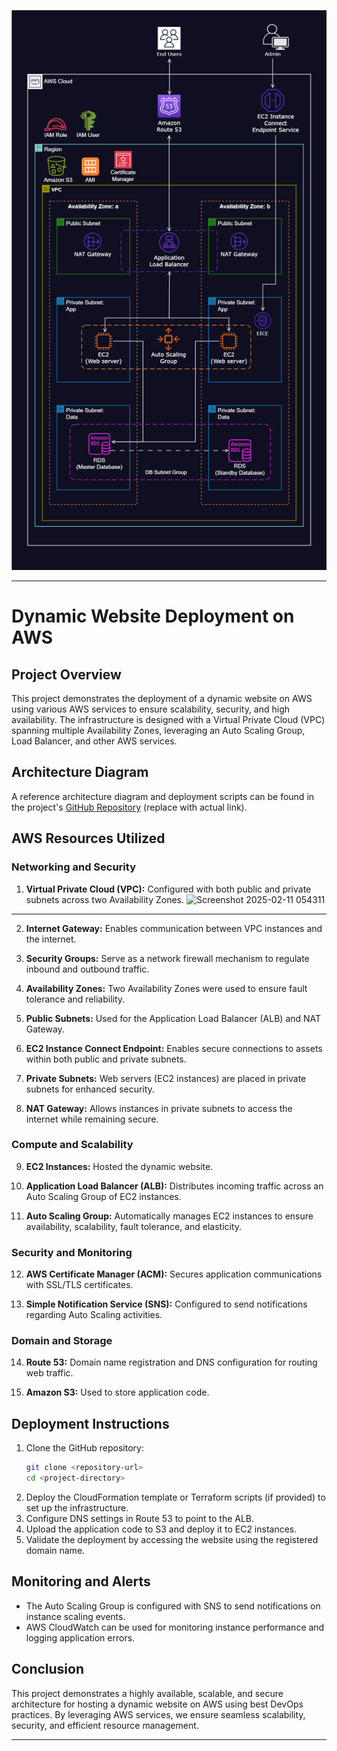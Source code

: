 ![Alt text](Host_a_Dynamic_Web_App_on_AWS.png)

---

# Dynamic Website Deployment on AWS

## Project Overview
This project demonstrates the deployment of a dynamic website on AWS using various AWS services to ensure scalability, security, and high availability. The infrastructure is designed with a Virtual Private Cloud (VPC) spanning multiple Availability Zones, leveraging an Auto Scaling Group, Load Balancer, and other AWS services.

## Architecture Diagram
A reference architecture diagram and deployment scripts can be found in the project's [GitHub Repository](#) (replace with actual link).

## AWS Resources Utilized
### **Networking and Security**
1. **Virtual Private Cloud (VPC):** Configured with both public and private subnets across two Availability Zones.
![Screenshot 2025-02-11 054311](https://github.com/user-attachments/assets/69b4081c-67c0-45a6-a31a-67a0a01665ed)
---

2. **Internet Gateway:** Enables communication between VPC instances and the internet.

3. **Security Groups:** Serve as a network firewall mechanism to regulate inbound and outbound traffic.

4. **Availability Zones:** Two Availability Zones were used to ensure fault tolerance and reliability.

5. **Public Subnets:** Used for the Application Load Balancer (ALB) and NAT Gateway.

6. **EC2 Instance Connect Endpoint:** Enables secure connections to assets within both public and private subnets.

7. **Private Subnets:** Web servers (EC2 instances) are placed in private subnets for enhanced security.

8. **NAT Gateway:** Allows instances in private subnets to access the internet while remaining secure.

### **Compute and Scalability**
9. **EC2 Instances:** Hosted the dynamic website.

10. **Application Load Balancer (ALB):** Distributes incoming traffic across an Auto Scaling Group of EC2 instances.

11. **Auto Scaling Group:** Automatically manages EC2 instances to ensure availability, scalability, fault tolerance, and elasticity.

### **Security and Monitoring**
12. **AWS Certificate Manager (ACM):** Secures application communications with SSL/TLS certificates.

13. **Simple Notification Service (SNS):** Configured to send notifications regarding Auto Scaling activities.

### **Domain and Storage**
14. **Route 53:** Domain name registration and DNS configuration for routing web traffic.

15. **Amazon S3:** Used to store application code.

## Deployment Instructions
1. Clone the GitHub repository:
   ```sh
   git clone <repository-url>
   cd <project-directory>
   ```
2. Deploy the CloudFormation template or Terraform scripts (if provided) to set up the infrastructure.
3. Configure DNS settings in Route 53 to point to the ALB.
4. Upload the application code to S3 and deploy it to EC2 instances.
5. Validate the deployment by accessing the website using the registered domain name.

## Monitoring and Alerts
- The Auto Scaling Group is configured with SNS to send notifications on instance scaling events.
- AWS CloudWatch can be used for monitoring instance performance and logging application errors.

## Conclusion
This project demonstrates a highly available, scalable, and secure architecture for hosting a dynamic website on AWS using best DevOps practices. By leveraging AWS services, we ensure seamless scalability, security, and efficient resource management.

---



